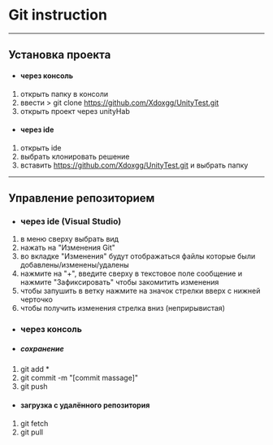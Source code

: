
# Git instruction

---

## Установка проекта

- #### через консоль 

1. открыть папку в консоли
2. ввести > git clone https://github.com/Xdoxgg/UnityTest.git
3. открыть проект через unityHab

- #### через ide

1. открыть ide 
2. выбрать клонировать решение
3. вставить https://github.com/Xdoxgg/UnityTest.git и выбрать папку

---

## Управление репозиторием

- ### через ide (Visual Studio)

1. в меню сверху выбрать вид
2. нажать на "Изменения Git"
3. во вкладке "Изменения" будут отображаться файлы которые были добавлены/изменены/удалены
4. нажмите на "+", введите сверху в текстовое поле сообщение и нажмите "Зафиксировать"
   чтобы закомитить изменения 
5. чтобы запушить в ветку нажмите на значок стрелки вверх с нижней черточко
6. чтобы получить изменения стрелка вниз (неприрывистая)

- ### через консоль
 
- ##### сохранение
1. git add *
2. git commit -m "[commit massage]"
3. git push

- #### загрузка с удалённого репозитория

1. git fetch
2. git pull

